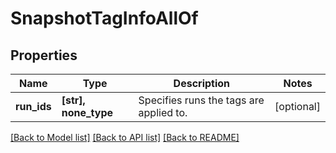 # SnapshotTagInfoAllOf


## Properties
Name | Type | Description | Notes
------------ | ------------- | ------------- | -------------
**run_ids** | **[str], none_type** | Specifies runs the tags are applied to. | [optional] 

[[Back to Model list]](../README.md#documentation-for-models) [[Back to API list]](../README.md#documentation-for-api-endpoints) [[Back to README]](../README.md)


